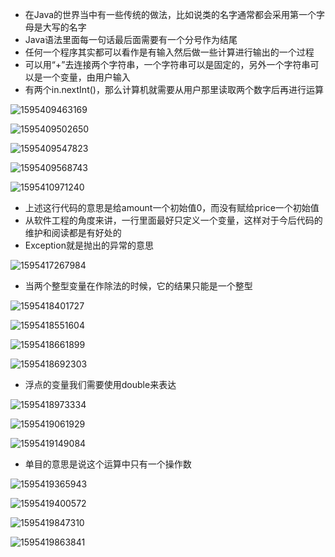 - 在Java的世界当中有一些传统的做法，比如说类的名字通常都会采用第一个字母是大写的名字
- Java语法里面每一句话最后面需要有一个分号作为结尾
- 任何一个程序其实都可以看作是有输入然后做一些计算进行输出的一个过程
- 可以用“+”去连接两个字符串，一个字符串可以是固定的，另外一个字符串可以是一个变量，由用户输入
- 有两个in.nextInt()，那么计算机就需要从用户那里读取两个数字后再进行运算

![1595409463169](assets/1595409463169.png)

![1595409502650](assets/1595409502650.png)

![1595409547823](assets/1595409547823.png)

![1595409568743](assets/1595409568743.png)

![1595410971240](assets/1595410971240.png)

- 上述这行代码的意思是给amount一个初始值0，而没有赋给price一个初始值
- 从软件工程的角度来讲，一行里面最好只定义一个变量，这样对于今后代码的维护和阅读都是有好处的
- Exception就是抛出的异常的意思

![1595417267984](assets/1595417267984.png)

- 当两个整型变量在作除法的时候，它的结果只能是一个整型

![1595418401727](assets/1595418401727.png)

![1595418551604](assets/1595418551604.png)

![1595418661899](assets/1595418661899.png)

![1595418692303](assets/1595418692303.png)

- 浮点的变量我们需要使用double来表达

![1595418973334](assets/1595418973334.png)

![1595419061929](assets/1595419061929.png)

![1595419149084](assets/1595419149084.png)

- 单目的意思是说这个运算中只有一个操作数

![1595419365943](assets/1595419365943.png)

![1595419400572](assets/1595419400572.png)

![1595419847310](assets/1595419847310.png)

![1595419863841](assets/1595419863841.png)

